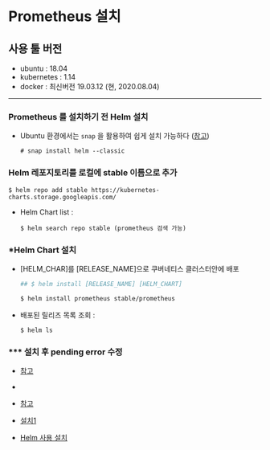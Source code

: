 # Prometheus 설치

## 사용 툴 버전

- ubuntu : 18.04
- kubernetes : 1.14
- docker : 최신버전 19.03.12 (현, 2020.08.04)



---

### Prometheus 를 설치하기 전 Helm 설치

- Ubuntu 환경에서는 `snap` 을 활용하여 쉽게 설치 가능하다 ([참고]([https://ssup2.github.io/record/Kubernetes_Helm_%EC%84%A4%EC%B9%98_Ubuntu_18.04/](https://ssup2.github.io/record/Kubernetes_Helm_설치_Ubuntu_18.04/)))

  ```
  # snap install helm --classic
  ```



### Helm 레포지토리를 로컬에 stable 이름으로 추가

```
$ helm repo add stable https://kubernetes-charts.storage.googleapis.com/
```

- Helm Chart list : 

  ```
  $ helm search repo stable (prometheus 검색 가능)
  ```



### *Helm Chart 설치

- [HELM_CHAR]를 [RELEASE_NAME]으로 쿠버네티스 클러스터안에 배포

  ```bash
  ## $ helm install [RELEASE_NAME] [HELM_CHART]
  
  $ helm install prometheus stable/prometheus
  ```

- 배포된 릴리즈 목록 조회 : 

  ```
  $ helm ls
  ```



### *** 설치 후 pending error 수정

- [참고](https://gruuuuu.github.io/cloud/l-helm-basic/#)
- 



- [참고]([https://medium.com/finda-tech/prometheus%EB%9E%80-cf52c9a8785f](https://medium.com/finda-tech/prometheus란-cf52c9a8785f))
- [설치1](https://gruuuuu.github.io/cloud/monitoring-02/#)
- [Helm 사용 설치](https://waspro.tistory.com/588)

